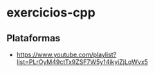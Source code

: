 # exercicios-cpp
 
## Plataformas
- https://www.youtube.com/playlist?list=PLrOyM49ctTx9ZSF7W5y14ikyiZjLqWvx5